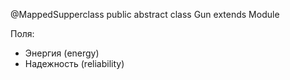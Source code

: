 @MappedSupperclass
public abstract class Gun extends Module

Поля:
- Энергия (energy)
- Надежность (reliability)

